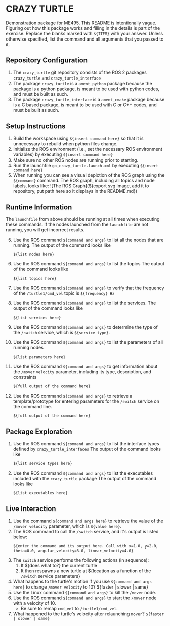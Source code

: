 # CRAZY TURTLE
Demonstration package for ME495.
This README is intentionally vague.
Figuring out how this package works and filling in the details is part of the
exercise. Replace the blanks marked with `${ITEM}` with your answer.
Unless otherwise specified, list the command and all arguments that you passed to it.

## Repository Configuration
1. The `crazy_turtle` git repository consists of the ROS 2 packages `crazy_turtle` and `crazy_turtle_interface`
2. The package `crazy_turtle` is a `ament_python` package because the package is a python package, is meant to be used with python codes, and must be built as such.
2. The package `crazy_turtle_interface` is a `ament_cmake` package because is a C based package, is meant to be used with C or C++ codes, and must be built as such.


## Setup Instructions
1. Build the workspace using `${insert command here}` so that it is unnecessary to rebuild when python files change.
2. Initialize the ROS environment (i.e., set the necessary ROS environment variables) by executing `${insert command here}`
3. Make sure no other ROS nodes are running prior to starting.
3. Run the launchfile `go_crazy_turtle.launch.xml` by executing `${insert command here}`
4. When running you can see a visual depiction of the ROS graph using the `${command}` command.
   The ROS graph, including all topics and node labels, looks like:
   ![The ROS Graph](${export svg image, add it to repository, put path here so it displays in the README.md})

## Runtime Information
The `launchfile` from above should be running at all times when executing these commands.
If the nodes launched from the `launchfile` are not running, you will get incorrect results.

5. Use the ROS command `${command and args}` to list all the nodes that are running.
   The output of the command looks like
   ```
   ${list nodes here}
   ```
6. Use the ROS command `${command and args}` to list the topics
   The output of the command looks like
   ```
   ${list topics here}
   ```

7. Use the ROS command `${command and args}` to verify that the frequency of
   the `/turtle1/cmd_vel` topic is `${frequency} Hz`

8. Use the ROS command `${command and args}` to list the services.
   The output of the command looks like
   ```
   ${list services here}
   ```

9. Use the ROS command `${command and args}` to determine the type of the `/switch` service, which is `${service type}`.

10. Use the ROS command `${command and args}` to list the parameters of all running nodes
    ```
    ${list parameters here}
    ```

11. Use the ROS command `${command and args}` to get information about the `/mover` `velocity` parameter, including its type, description, and constraints
    ```
    ${full output of the command here}
    ```

12. Use the ROS command `${command and args}` to retrieve a template/prototype for entering parameters for the `/switch` service on the command line.
    ```
    ${full output of the command here}
    ```

## Package Exploration
1. Use the ROS command `${command and args}` to list the interface types defined by `crazy_turtle_interfaces`
   The output of the command looks like
   ```
   ${list service types here}
   ```
2. Use the ROS command `${command and args}` to list the executables included with the `crazy_turtle` package
   The output of the command looks like
   ```
   ${list executables here}
   ```

## Live Interaction
1. Use the command `${command and args here}` to retrieve the value of the `/mover velocity` parameter, which is `${value here}`.
2. The ROS command to call the `/switch` service, and it's output is listed below:
    ```
    ${enter the command and its output here. Call with x=1.0, y=2.0, theta=0.0, angular_velocity=3.0, linear_velocity=4.0}
    ```
3. The `switch` service performs the following actions (in sequence):
    1. It ${does what to?} the current turtle
    2. It then respawns a new turtle at ${location as a function of the `/switch` service parameters}
4. What happens to the turtle's motion if you use `${command and args here}` to change `/mover velocity` to 10? ${faster | slower | same}
5. Use the Linux command `${command and args}` to kill the `/mover` node.
6. Use the ROS command `${command and args}` to start the `/mover` node with a velocity of 10. 
    - Be sure to remap `cmd_vel` to `/turtle1/cmd_vel`.
7. What happened to the turtle's velocity after relaunching `mover`? `${faster | slower | same}`

